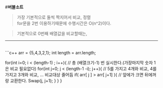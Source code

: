 #**버블소트**

> 가장 기본적으로 둘씩 짝지어서 비교, 정렬<br>
> for문을 2번 이용하기때문에 수행시간은 O(n^2)이다.<br>

> 기본적으로 0번째 배열값을 비교할때는,
>

--------
<br>
```c++
arr = {5,4,3,2,1};
int length = arr.length;

for(int i=0; i < (length-1) ; i++){     // 총 (배열크기-1) 번 실시한다.(가장마지막 숫자 1은 비교 필요없다)
  for(int j=0; j < (length-1 -i); j++){ // 5를 가지고 4개와 비교, 4를 가지고 3개와 비교, ... 비교대상 줄어듬
    if( arr[ j ] > arr[ j+1] ){         // 앞에가 크면 뒤에꺼랑 교환한다.
      Swap(j, j+1);
    }
  }
}
```
